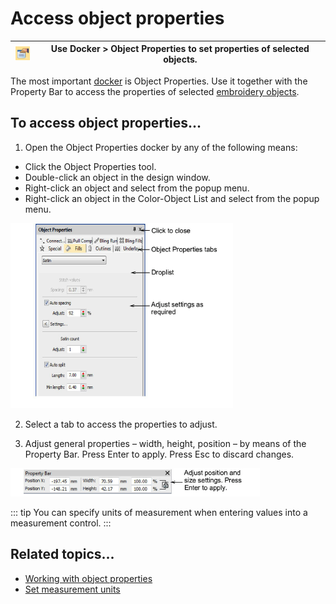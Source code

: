 # Access object properties

| ![ObjectProperties00028.png](assets/ObjectProperties00028.png) | Use Docker > Object Properties to set properties of selected objects. |
| -------------------------------------------------------------- | --------------------------------------------------------------------- |

The most important [docker](../../glossary/glossary#docker) is Object Properties. Use it together with the Property Bar to access the properties of selected [embroidery objects](../../glossary/glossary#embroidery-objects).

## To access object properties...

1. Open the Object Properties docker by any of the following means:

- Click the Object Properties tool.
- Double-click an object in the design window.
- Right-click an object and select from the popup menu.
- Right-click an object in the Color-Object List and select from the popup menu.

![basics00029.png](assets/basics00029.png)

2. Select a tab to access the properties to adjust.

3. Adjust general properties – width, height, position – by means of the Property Bar. Press Enter to apply. Press Esc to discard changes.

![PropertyBar.png](assets/PropertyBar.png)

::: tip
You can specify units of measurement when entering values into a measurement control.
:::

## Related topics...

- [Working with object properties](../../Digitizing/properties/Working_with_object_properties)
- [Set measurement units](Set_measurement_units)
